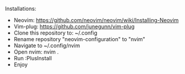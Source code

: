 Installations:

- Neovim: https://github.com/neovim/neovim/wiki/Installing-Neovim
- Vim-plug: https://github.com/junegunn/vim-plug
- Clone this repository to: ~/.config
- Rename repository "neovim-configuration" to "nvim"
- Navigate to ~/.config/nvim
- Open nvim: nvim .
- Run :PlusInstall
- Enjoy
